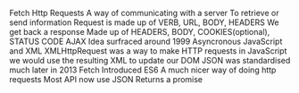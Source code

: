 Fetch
Http Requests
A way of communicating with a server
To retrieve or send information
Request is made up of VERB, URL, BODY, HEADERS
We get back a response
Made up of HEADERS, BODY, COOKIES(optional), STATUS CODE
AJAX
Idea surfraced around 1999
Asyncronous JavaScript and XML
XMLHttpRequest was a way to make HTTP requests in JavaScript
we would use the resulting XML to update our DOM
JSON was standardised much later in 2013
Fetch
Introduced ES6
A much nicer way of doing http requests
Most API now use JSON
Returns a promise

